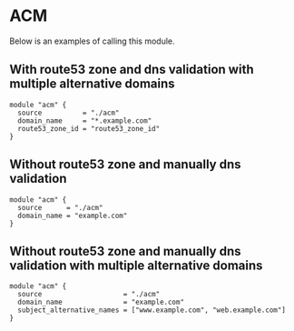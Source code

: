 # ACM
Below is an examples of calling this module.

## With route53 zone and dns validation with multiple alternative domains
```
module "acm" {
  source          = "./acm"
  domain_name     = "*.example.com"
  route53_zone_id = "route53_zone_id"
}
```

## Without route53 zone and manually dns validation
```
module "acm" {
  source      = "./acm"
  domain_name = "example.com"
}
```

## Without route53 zone and manually dns validation with multiple alternative domains
```
module "acm" {
  source                    = "./acm"
  domain_name               = "example.com"
  subject_alternative_names = ["www.example.com", "web.example.com"]
}
```